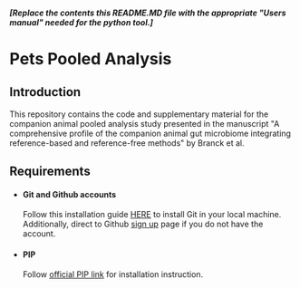 ##### [Replace the contents this README.MD file with the appropriate "Users manual" needed for the python tool.]  
 
# Pets Pooled Analysis

## Introduction

This repository contains the code and supplementary material for the companion animal pooled analysis study presented in the manuscript "A comprehensive profile of the companion animal gut microbiome integrating reference-based and reference-free methods" by Branck et al. 

## Requirements
- #### Git and Github accounts
    Follow this installation guide [HERE](https://git-scm.com/book/en/v2/Getting-Started-Installing-Git) to install Git in your local machine. Additionally, direct to Github [sign up](https://github.com/join?source=header-home) page if you do not have the account. 
- #### PIP
    Follow [official PIP link](https://pip.pypa.io/en/stable/installing/) for installation instruction. 
